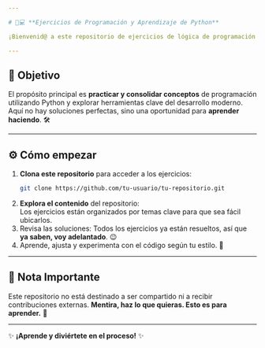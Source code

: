 ```yaml
---

# 🧠💻 **Ejercicios de Programación y Aprendizaje de Python**

¡Bienvenid@ a este repositorio de ejercicios de lógica de programación! 🌟 Este espacio está diseñado para **aprender y practicar** conceptos fundamentales de programación y afianzar habilidades en **Python**. 🐍  

---
```


## 🎯 **Objetivo**

El propósito principal es **practicar y consolidar conceptos** de programación utilizando Python y explorar herramientas clave del desarrollo moderno. Aquí no hay soluciones perfectas, sino una oportunidad para **aprender haciendo**. 🛠️  

---

## ⚙️ **Cómo empezar**

1. **Clona este repositorio** para acceder a los ejercicios:  
   ```bash
   git clone https://github.com/tu-usuario/tu-repositorio.git
   ```  
2. **Explora el contenido** del repositorio:  
   Los ejercicios están organizados por temas clave para que sea fácil ubicarlos.  
3. Revisa las soluciones: Todos los ejercicios ya están resueltos, así que **ya saben, voy adelantado**. 😉  
4. Aprende, ajusta y experimenta con el código según tu estilo. 🎨  

---

## 📖 **Nota Importante**

Este repositorio no está destinado a ser compartido ni a recibir contribuciones externas. **Mentira, haz lo que quieras. Esto es para aprender.** 🙌  

---

✨ **¡Aprende y diviértete en el proceso!** ✨  
